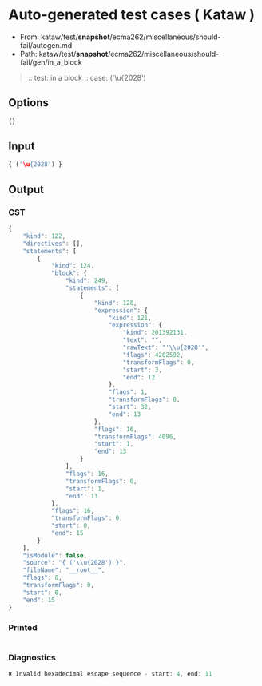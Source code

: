 # Auto-generated test cases ( Kataw )
- From: kataw/test/__snapshot__/ecma262/miscellaneous/should-fail/autogen.md
- Path: kataw/test/__snapshot__/ecma262/miscellaneous/should-fail/gen/in_a_block
> :: test: in a block
> :: case: ('\u{2028')
## Options

`````js
{}
`````
## Input

`````js
{ ('\u{2028') }
`````
## Output

### CST

```javascript
{
    "kind": 122,
    "directives": [],
    "statements": [
        {
            "kind": 124,
            "block": {
                "kind": 249,
                "statements": [
                    {
                        "kind": 120,
                        "expression": {
                            "kind": 121,
                            "expression": {
                                "kind": 201392131,
                                "text": "",
                                "rawText": "'\\u{2028'",
                                "flags": 4202592,
                                "transformFlags": 0,
                                "start": 3,
                                "end": 12
                            },
                            "flags": 1,
                            "transformFlags": 0,
                            "start": 32,
                            "end": 13
                        },
                        "flags": 16,
                        "transformFlags": 4096,
                        "start": 1,
                        "end": 13
                    }
                ],
                "flags": 16,
                "transformFlags": 0,
                "start": 1,
                "end": 13
            },
            "flags": 16,
            "transformFlags": 0,
            "start": 0,
            "end": 15
        }
    ],
    "isModule": false,
    "source": "{ ('\\u{2028') }",
    "fileName": "__root__",
    "flags": 0,
    "transformFlags": 0,
    "start": 0,
    "end": 15
}
```

### Printed

```javascript

```

### Diagnostics

```javascript
✖ Invalid hexadecimal escape sequence - start: 4, end: 11

```


